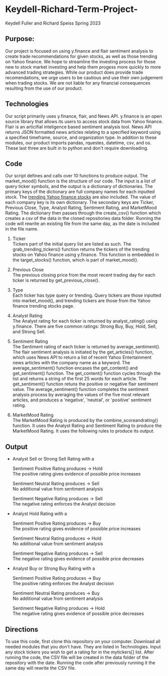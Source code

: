 # Keydell-Richard-Term-Project-

Keydell Fuller and Richard Speiss
Spring 2023


## Purpose:

Our project is focused on using y.finance and flair sentiment analysis to create trade recommendations for given stocks, as well as those trending on Yahoo finance. We hope to streamline the investing process for those new to stock market investing and help them progess more quickly to more advanced trading strategies. While our product does provide trade recomendations, we urge users to be cautious and use their own judgement when trading stocks. We are not liable for any financial consequences resulting from the use of our product. 

## Technologies
Our script primarily uses y.finance, flair, and News API. y.finance is an open source library that allows its users to access stock data from Yahoo finance. Flair is an articifial inteligence based sentiment analysis tool. News API returns JSON formatted news articles relating to a specified keyword using a specified timeframe, source, and organization type. In addition to these modules, our product imports pandas, rquestes, datetime, csv, and os. These last three are built in to python and don't require downloading.  


## Code
Our script defines and calls over 10 functions to produce output. The market_mood() function is the structure of our code. The input is a list of query ticker symbols, and the output is a dictionary of dictionaries. The primary keys of the dictionary are full company names for each inputted stock. The [trending Yahoo finance stocks](https://finance.yahoo.com/trending-tickers) are also included. The value of each company key is its own dictionary. The secondary keys are Ticker, Previous Close, Type, Analyst Rating, Sentiment Rating, and MarketMood Rating. The dictionary then passes through the create_csv() function which creates a csv of the data in the cloned repositories data folder. Running the code will rewrite an existing file from the same day, as the date is included in the file name. 

1. Ticker  
Tickers part of the initial query list are listed as such. The grab_trending_tickers() function returns the tickers of the trending stocks on Yahoo finance using y.finance. This function is embedded in the target_stocks() function, which is part of market_mood(). 

2. Previous Close  
The previous closing price from the most recent trading day for each ticker is returned by get_previous_close(). 

3. Type  
Each ticker has type query or trending. Query tickers are those inputted into market_mood(), and trending tickers are those from the Yahoo finance trending stocks page.

4. Analyst Rating  
The Analyst rating for each ticker is returned by analyst_rating() using y.finance. There are five common ratings: Strong Buy, Buy, Hold, Sell, and Strong Sell. 

5. Sentiment Rating  
The Sentiment rating of each ticker is returned by average_sentiment(). The flair sentiment analysis is initiated by the get_articles() function, which uses News API to return a list of recent Yahoo Entertainment news articles with the company name as a keyword. The average_sentiment() function encases the get_content() and get_sentiment() function. The get_content() function cycles through the list and returns a string of the first 25 words for each article. The get_sentiment() function retuns the positive or negative flair sentiment value. The average_sentiment() function completes the sentiment analysis process by averaging the values of the five most relevant articles, and produces a 'negative', 'neutral', or 'positive' sentiment rating. 

6. MarketMood Rating  
The MarketMood Rating is produced by the combine_scoreandrating() function. It uses the Analyst Rating and Sentiment Rating to produce the MarketMood Rating. It uses the following rules to produce its output. 

## Output 

* Analyst Sell or Strong Sell Rating with a

    Sentiment Positive Rating produces → Hold  
    The positive rating gives evidence of possible price increases

    Sentiment Neutral Rating produces → Sell  
    No additional value from sentiment analysis 

    Sentiment Negative Rating produces → Sell  
    The negative rating enforces the Analyst decision 

        
* Analyst Hold Rating with a

    Sentiment Positive Rating produces → Buy  
    The positive rating gives evidence of possible price increases

    Sentiment Neutral Rating produces → Hold  
    No additional value from sentiment analysis 

    Sentiment Negative Rating produces → Sell  
    The negative rating gives evidence of possible price decreases 


* Analyst Buy or Strong Buy Rating with a

    Sentiment Positive Rating produces → Buy  
    The positive rating enforces the Analyst decision 

    Sentiment Neutral Rating produces → Buy  
    No additional value from sentiment analysis 

    Sentiment Negative Rating produces → Hold  
    The negative rating gives evidence of possible price decreases 


## Directions
To use this code, first clone this repository on your computer. Download all needed modules that you don't have. They are listed in Technologies. Input any stock tickers you wish to get a rating for in the mytickers[] list. After running the code, the CSV file will be created in the data folder of the repository with the date. Running the code after previously running it the same day will rewrite the CSV file. 